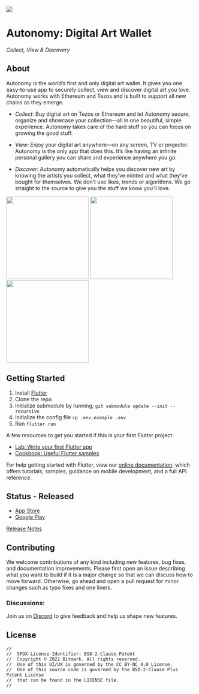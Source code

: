 <img src="assets/images/3.0x/penrose.png?raw=true"/>

# Autonomy: Digital Art Wallet
_Collect, View & Discovery_

## About

Autonomy is the world’s first and only digital art wallet. It gives you one easy-to-use app to securely collect, view and discover digital art you love. Autonomy works with Ethereum and Tezos and is built to support all new chains as they emerge.  
 
- _Collect_: Buy digital art on Tezos or Ethereum and let Autonomy secure, organize and showcase your collection—all in one beautiful, simple experience. Autonomy takes care of the hard stuff so you can focus on growing the good stuff. 
 
- _View_: Enjoy your digital art anywhere—on any screen, TV or projector. Autonomy is the only app that does this. It’s like having an infinite personal gallery you can share and experience anywhere you go.
 
- _Discover_: Autonomy automatically helps you discover new art by knowing the artists you collect, what they’ve minted and what they’ve bought for themselves. We don’t use likes, trends or algorithms. We go straight to the source to give you the stuff we know you’ll love. 


<img src="https://user-images.githubusercontent.com/422993/177656126-c3e02532-8ee6-4772-b495-84565231371b.jpg" width=220/> <img src="https://user-images.githubusercontent.com/422993/177656144-c3ccf692-5882-4bd2-8920-daaef399b055.jpg" width=220/> <img src="https://user-images.githubusercontent.com/422993/177656150-bce1a823-3944-4649-a502-049be2a57017.jpg" width=220/>


## Getting Started

1. Install [Flutter](https://flutter.dev)
2. Clone the repo
3. Initialize submodule by running; `git submodule update --init --recursive`
4. Initialize the config file
`cp .env.example .env`
5. Run `flutter run`

A few resources to get you started if this is your first Flutter project:

- [Lab: Write your first Flutter app](https://flutter.dev/docs/get-started/codelab)
- [Cookbook: Useful Flutter samples](https://flutter.dev/docs/cookbook)

For help getting started with Flutter, view our
[online documentation](https://flutter.dev/docs), which offers tutorials,
samples, guidance on mobile development, and a full API reference.

## Status - Released
- [App Store](https://apps.apple.com/us/app/autonomy-app/id1544022728)
- [Google Play](https://play.google.com/store/apps/details?id=com.bitmark.autonomy_client)

[Release Notes](https://github.com/bitmark-inc/autonomy-apps/tree/main/release_notes/production)

## Contributing

We welcome contributions of any kind including new features, bug fixes, and documentation improvements. Please first open an issue describing what you want to build if it is a major change so that we can discuss how to move forward. Otherwise, go ahead and open a pull request for minor changes such as typo fixes and one liners.

### Discussions:
Join us on [Discord](https://discord.com/invite/Wm2ZvGSxqg) to give feedback and help us shape new features.

## License
```
//
//  SPDX-License-Identifier: BSD-2-Clause-Patent
//  Copyright © 2022 Bitmark. All rights reserved.
//  Use of this UI/UX is governed by the CC BY-NC 4.0 License. 
//  Use of this source code is governed by the BSD-2-Clause Plus Patent License
//  that can be found in the LICENSE file.
//
```
